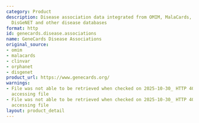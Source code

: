 ```yaml
---
category: Product
description: Disease association data integrated from OMIM, MalaCards, ClinVar, Orphanet,
  DisGeNET and other disease databases
format: http
id: genecards.disease.associations
name: GeneCards Disease Associations
original_source:
- omim
- malacards
- clinvar
- orphanet
- disgenet
product_url: https://www.genecards.org/
warnings:
- File was not able to be retrieved when checked on 2025-10-30_ HTTP 403 error when
  accessing file
- File was not able to be retrieved when checked on 2025-10-30_ HTTP 403 error when
  accessing file
layout: product_detail
---
```

